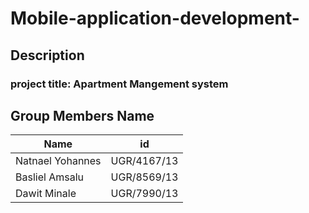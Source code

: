 # Mobile-application-development-

## Description 
### project title: Apartment Mangement system


## Group Members Name

| Name | id|
| --- | --- |
| Natnael Yohannes | UGR/4167/13 |
| Basliel Amsalu | UGR/8569/13 |
| Dawit Minale | UGR/7990/13 |


